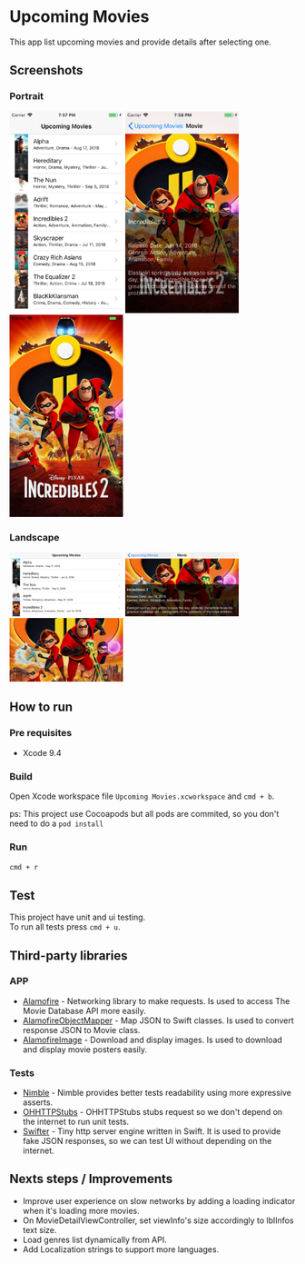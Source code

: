 Upcoming Movies
===============

This app list upcoming movies and provide details after selecting one.

Screenshots
-----------

### Portrait

<img src="screenshots/portrait01.png" alt="drawing" width="200"/> <img src="screenshots/portrait02.png" alt="drawing" width="200"/> <img src="screenshots/portrait03.png" alt="drawing" width="200"/>

### Landscape

<img src="screenshots/landscape01.png" alt="drawing" width="200"/> <img src="screenshots/landscape02.png" alt="drawing" width="200"/> <img src="screenshots/landscape03.png" alt="drawing" width="200"/>

How to run
----------

### Pre requisites

* Xcode 9.4

### Build

Open Xcode workspace file `Upcoming Movies.xcworkspace` and `cmd + b`.

ps: This project use Cocoapods but all pods are commited, so you don't need to do a `pod install`

### Run

`cmd + r`

Test
----

This project have unit and ui testing.  
To run all tests press `cmd + u`.

Third-party libraries
---------------------

### APP

* [Alamofire](https://github.com/Alamofire/Alamofire) - Networking library to make requests. Is used to access The Movie Database API more easily.
* [AlamofireObjectMapper](https://github.com/tristanhimmelman/AlamofireObjectMapper) - Map JSON to Swift classes. Is used to convert response JSON to Movie class.
* [AlamofireImage](https://github.com/Alamofire/AlamofireImage) - Download and display images. Is used to download and display movie posters easily.

### Tests

* [Nimble](https://github.com/Quick/Nimble) - Nimble provides better tests readability using more expressive asserts.
* [OHHTTPStubs](https://github.com/AliSoftware/OHHTTPStubs) - OHHTTPStubs stubs request so we don't depend on the internet to run unit tests.
* [Swifter](https://github.com/httpswift/swifter) - Tiny http server engine written in Swift. It is used to provide fake JSON responses, so we can test UI without depending on the internet.

Nexts steps / Improvements
--------------------------

* Improve user experience on slow networks by adding a loading indicator when it's loading more movies.
* On MovieDetailViewController, set viewInfo's size accordingly to lblInfos text size. 
* Load genres list dynamically from API.  
* Add Localization strings to support more languages.  
